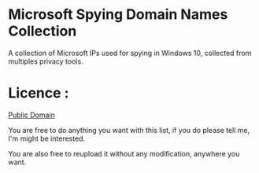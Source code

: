 # Microsoft Spying Domain Names Collection

A collection of Microsoft IPs used for spying in Windows 10, collected from multiples privacy tools.



# Licence : 

[Public Domain](https://gitlab.com/TheFrenchGhosty/microsoft-spying-domain-names-collection/blob/master/LICENSE)

You are free to do anything you want with this list, if you do please tell me, I'm might be interested.

You are also free to reupload it without any modification, anywhere you want.
